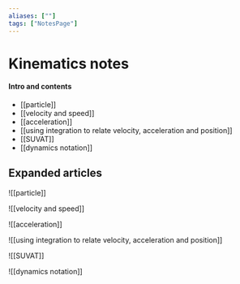 ```yaml
---
aliases: [""]
tags: ["NotesPage"]
---
```


# Kinematics notes

#### Intro and contents
- [[particle]]
- [[velocity and speed]]
- [[acceleration]]
- [[using integration to relate velocity, acceleration and position]]
- [[SUVAT]]
- [[dynamics notation]]


## Expanded articles
![[particle]]

![[velocity and speed]]

![[acceleration]]

![[using integration to relate velocity, acceleration and position]]

![[SUVAT]]

![[dynamics notation]]

